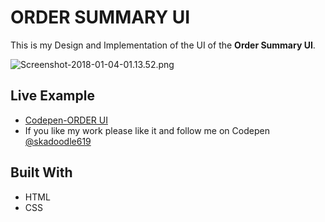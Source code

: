 # ORDER SUMMARY UI

 This is my Design and Implementation of the UI of the **Order Summary UI**.

![Screenshot-2018-01-04-01.13.52.png](https://i.imgrpost.com/imgr/2018/01/05/Screenshot-2018-01-04-01.13.52.png)

## Live Example

* [Codepen-ORDER UI](https://codepen.io/skadoodle619/full/QagZGV)
* If you like my work please like it and follow me on Codepen [@skadoodle619](https://codepen.io/skadoodle619/)

## Built With

* HTML
* CSS
